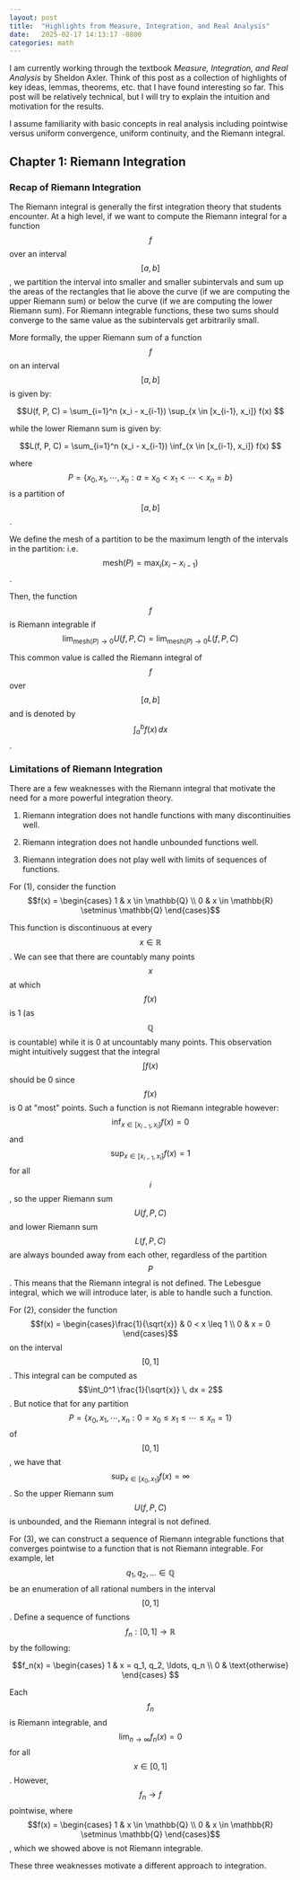 ```yaml
---
layout: post
title:  "Highlights from Measure, Integration, and Real Analysis"
date:   2025-02-17 14:13:17 -0800
categories: math
---
```


I am currently working through the textbook *Measure, Integration, and Real Analysis* by Sheldon Axler. Think of this post as a collection of highlights of key ideas, lemmas, theorems, etc. that I have found interesting so far. This post will be relatively technical, but I will try to explain the intuition and motivation for the results.

I assume familiarity with basic concepts in real analysis including pointwise versus uniform convergence, uniform continuity, and the Riemann integral.

## Chapter 1: Riemann Integration

### Recap of Riemann Integration

The Riemann integral is generally the first integration theory that students encounter. At a high level, if we want to compute the Riemann integral for a function $$f$$ over an interval $$[a, b]$$, we partition the interval into smaller and smaller subintervals and sum up the areas of the rectangles that lie above the curve (if we are computing the upper Riemann sum) or below the curve (if we are computing the lower Riemann sum). For Riemann integrable functions, these two sums should converge to the same value as the subintervals get arbitrarily small.

<!-- TODO: add diagram -->

More formally, the upper Riemann sum of a function $$f$$ on an interval $$[a, b]$$ is given by:

$$U(f, P, C) = \sum_{i=1}^n (x_i - x_{i-1}) \sup_{x \in [x_{i-1}, x_i]} f(x) $$

while the lower Riemann sum is given by:

$$L(f, P, C) = \sum_{i=1}^n (x_i - x_{i-1}) \inf_{x \in [x_{i-1}, x_i]} f(x) $$

where $$P = \{x_0, x_1, \cdots,  x_n : a = x_0 < x_1 < \cdots < x_n = b \}$$ is a partition of $$[a, b]$$.

We define the mesh of a partition to be the maximum length of the intervals in the partition: i.e. $$\text{mesh}(P) = \max_i (x_i - x_{i-1})$$.

Then, the function $$f$$ is Riemann integrable if $$\lim_{\text{mesh}(P) \to 0} U(f, P, C) = \lim_{\text{mesh}(P) \to 0} L(f, P, C)$$

This common value is called the Riemann integral of $$f$$ over $$[a, b]$$ and is denoted by $$\int_a^b f(x) \, dx$$.

### Limitations of Riemann Integration

There are a few weaknesses with the Riemann integral that motivate the need for a more powerful integration theory.

1. Riemann integration does not handle functions with many discontinuities well.

2. Riemann integration does not handle unbounded functions well.

3. Riemann integration does not play well with limits of sequences of functions.

For (1), consider the function $$f(x) = \begin{cases} 1 & x \in \mathbb{Q} \\ 0 & x \in \mathbb{R} \setminus \mathbb{Q} \end{cases}$$

This function is discontinuous at every $$x \in \mathbb{R}$$. We can see that there are countably many points $$x$$ at which $$f(x)$$ is 1 (as $$\mathbb{Q}$$ is countable) while it is 0 at uncountably many points. This observation might intuitively suggest that the integral $$ \int f(x)$$ should be 0 since $$f(x)$$ is 0 at "most" points. Such a function is not Riemann integrable however: $$\inf_{x \in [x_{i-1}, x_i]} f(x) = 0$$ and $$\sup_{x \in [x_{i-1}, x_i]} f(x) = 1$$ for all $$i$$, so the upper Riemann sum $$U(f, P, C)$$ and lower Riemann sum $$L(f, P, C)$$ are always bounded away from each other, regardless of the partition $$P$$. This means that the Riemann integral is not defined. The Lebesgue integral, which we will introduce later, is able to handle such a function.

For (2), consider the function $$f(x) = \begin{cases}\frac{1}{\sqrt{x}} & 0 < x \leq 1 \\ 0 & x = 0 \end{cases}$$ on the interval $$[0, 1]$$. This integral can be computed as $$\int_0^1 \frac{1}{\sqrt{x}} \, dx = 2$$. But notice that for any partition $$P = \{x_0, x_1, \cdots, x_n : 0 = x_0 \leq x_1 \leq \cdots \leq x_n = 1\}$$ of $$[0,1]$$, we have that $$\sup_{x \in [x_0, x_1]} f(x) = \infty$$. So the upper Riemann sum $$U(f, P, C)$$ is unbounded, and the Riemann integral is not defined.

For (3), we can construct a sequence of Riemann integrable functions that converges pointwise to a function that is not Riemann integrable. For example, let $$q_1, q_2, \ldots \in \mathbb{Q}$$ be an enumeration of all rational numbers in the interval $$[0,1]$$. Define a sequence of functions $$ f_n : [0,1] \to \mathbb{R}$$ by the following:

$$f_n(x) = \begin{cases} 1 & x = q_1, q_2, \ldots, q_n \\ 0 & \text{otherwise} \end{cases} $$

Each $$f_n$$ is Riemann integrable, and $$\lim_{n \to \infty} f_n(x) = 0$$ for all $$x \in [0,1]$$. However, $$f_n \to f$$ pointwise, where $$f(x) = \begin{cases} 1 & x \in \mathbb{Q} \\ 0 & x \in \mathbb{R} \setminus \mathbb{Q} \end{cases}$$, which we showed above is not Riemann integrable.

These three weaknesses motivate a different approach to integration.